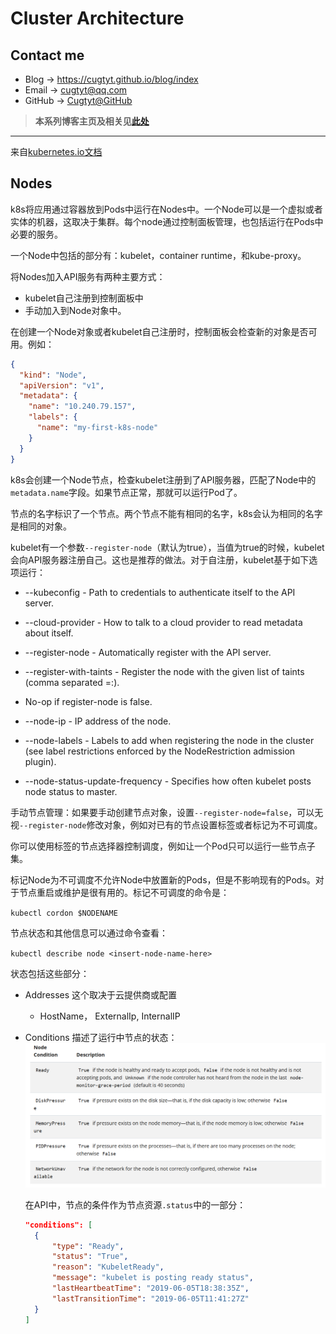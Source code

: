 # Cluster Architecture

## Contact me

* Blog -> <https://cugtyt.github.io/blog/index>
* Email -> <cugtyt@qq.com>
* GitHub -> [Cugtyt@GitHub](https://github.com/Cugtyt)

> **本系列博客主页及相关见**[**此处**](https://cugtyt.github.io/blog/k8s/index)

---

来自[kubernetes.io文档](https://kubernetes.io/docs/concepts/architecture/)

## Nodes

k8s将应用通过容器放到Pods中运行在Nodes中。一个Node可以是一个虚拟或者实体的机器，这取决于集群。每个node通过控制面板管理，也包括运行在Pods中必要的服务。

一个Node中包括的部分有：kubelet，container runtime，和kube-proxy。

将Nodes加入API服务有两种主要方式：
* kubelet自己注册到控制面板中
* 手动加入到Node对象中。

在创建一个Node对象或者kubelet自己注册时，控制面板会检查新的对象是否可用。例如：

``` json
{
  "kind": "Node",
  "apiVersion": "v1",
  "metadata": {
    "name": "10.240.79.157",
    "labels": {
      "name": "my-first-k8s-node"
    }
  }
}
```

k8s会创建一个Node节点，检查kubelet注册到了API服务器，匹配了Node中的`metadata.name`字段。如果节点正常，那就可以运行Pod了。

节点的名字标识了一个节点。两个节点不能有相同的名字，k8s会认为相同的名字是相同的对象。

kubelet有一个参数`--register-node`（默认为true），当值为true的时候，kubelet会向API服务器注册自己。这也是推荐的做法。对于自注册，kubelet基于如下选项运行：

* --kubeconfig - Path to credentials to authenticate itself to the API server.

* --cloud-provider - How to talk to a cloud provider to read metadata about itself.

* --register-node - Automatically register with the API server.

* --register-with-taints - Register the node with the given list of taints (comma separated <key>=<value>:<effect>).

* No-op if register-node is false.

* --node-ip - IP address of the node.

* --node-labels - Labels to add when registering the node in the cluster (see label restrictions enforced by the NodeRestriction admission plugin).

* --node-status-update-frequency - Specifies how often kubelet posts node status to master.

手动节点管理：如果要手动创建节点对象，设置`--register-node=false`，可以无视`--register-node`修改对象，例如对已有的节点设置标签或者标记为不可调度。

你可以使用标签的节点选择器控制调度，例如让一个Pod只可以运行一些节点子集。

标记Node为不可调度不允许Node中放置新的Pods，但是不影响现有的Pods。对于节点重启或维护是很有用的。标记不可调度的命令是：

`kubectl cordon $NODENAME`

节点状态和其他信息可以通过命令查看：

`kubectl describe node <insert-node-name-here>`

状态包括这些部分：
* Addresses 这个取决于云提供商或配置
  * HostName， ExternalIp, InternalIP
* Conditions 描述了运行中节点的状态：
  ![](figs/node-conditions.png)
  
  在API中，节点的条件作为节点资源`.status`中的一部分：
  ``` json
  "conditions": [
    {
        "type": "Ready",
        "status": "True",
        "reason": "KubeletReady",
        "message": "kubelet is posting ready status",
        "lastHeartbeatTime": "2019-06-05T18:38:35Z",
        "lastTransitionTime": "2019-06-05T11:41:27Z"
    }
  ]
  ```

  